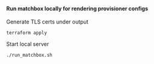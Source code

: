 #### Run matchbox locally for rendering provisioner configs

Generate TLS certs under output

    terraform apply
    
Start local server

    ./run_matchbox.sh
